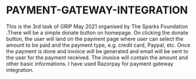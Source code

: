 # PAYMENT-GATEWAY-INTEGRATION
This is the 3rd task of GRIP May 2021 organised by The Sparks Foundation .There will be a simple donate button on homepage. On clicking the donate button, the user will land on the payment page where user can select the amount to be paid and the payment type, e.g. credit card, Paypal, etc. Once the payment is done and invoice will be generated and email will be sent to the user for the payment received. The invoice will contain the amount and other basic informations. I have used Razorpay for payment gateway integration.
